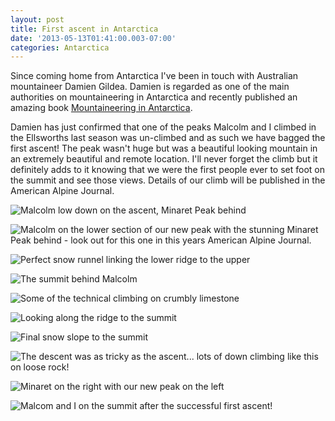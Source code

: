 ```yaml
---
layout: post
title: First ascent in Antarctica
date: '2013-05-13T01:41:00.003-07:00'
categories: Antarctica
---
```


Since coming home from Antarctica I've been in touch with Australian mountaineer Damien Gildea. Damien is regarded as one of the main authorities on mountaineering in Antarctica and recently published an amazing book [Mountaineering in Antarctica](http://www.amazon.co.uk/Mountaineering-Antarctica-Climbing-Frozen-South/dp/2875230069).Damien has just confirmed that one of the peaks Malcolm and I climbed in the Ellsworths last season was un-climbed and as such we have bagged the first ascent! The peak wasn't huge but was a beautiful looking mountain in an extremely beautiful and remote location. I'll never forget the climb but it definitely adds to it knowing that we were the first people ever to set foot on the summit and see those views. Details of our climb will be published in the American Alpine Journal.![Malcolm low down on the ascent, Minaret Peak behind](/photos/blogger-posts/DSC04863.jpg)![Malcolm on the lower section of our new peak with the stunning Minaret Peak behind - look out for this one in this years American Alpine Journal.](/photos/blogger-posts/DSC04869.jpg)![Perfect snow runnel linking the lower ridge to the upper](/photos/blogger-posts/DSC04889.jpg)![The summit behind Malcolm](/photos/blogger-posts/DSC04940.jpg)![Some of the technical climbing on crumbly limestone](/photos/blogger-posts/new.jpg)![Looking along the ridge to the summit](/photos/blogger-posts/Horseshoe+Sledge+India,+Malcs+camera+312.jpg)![Final snow slope to the summit](/photos/blogger-posts/Horseshoe+Sledge+India,+Malcs+camera+314.jpg)![The descent was as tricky as the ascent... lots of down climbing like this on loose rock!](/photos/blogger-posts/DSC04935.jpg)![Minaret on the right with our new peak on the left](/photos/blogger-posts/minareta.jpg)![Malcom and I on the summit after the successful first ascent!](/photos/blogger-posts/DSC04916.jpg)